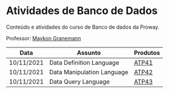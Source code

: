 # Atividades de Banco de Dados
Conteúdo e atividades do curso de Banco de dados da Proway.

Professor: [Maykon Granemann](https://github.com/maykondgranemann)

| Data | Assunto | Produtos |
| --- | --- | --- |
| 10/11/2021 | Data Definition Language | [ATP41](https://github.com/rebeccamoraes/ScriptsSQL/blob/main/atp41.sql) |
| 10/11/2021 | Data Manipulation Language | [ATP42](https://github.com/rebeccamoraes/ScriptsSQL/blob/main/atp42.sql) |
| 10/11/2021 | Data Query Language | [ATP43](https://github.com/rebeccamoraes/ScriptsSQL/blob/main/atp43.sql) |
